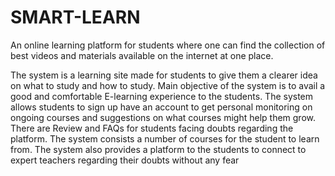 # SMART-LEARN

An online learning platform for students where one can find the collection of best videos and materials available on the internet at one place.


The system is a learning site  made for students to give them a clearer idea on what to study and how to study. 
Main objective of the system is to avail a good and comfortable E-learning experience to the students. The system 
allows students to sign up have an account to get personal monitoring on ongoing courses and suggestions on what 
courses might help them grow. There are Review and FAQs for students facing doubts regarding the platform. The 
system consists a number of courses for the student to learn from. The system also provides a platform to the 
students to connect to expert teachers regarding their doubts without any fear
